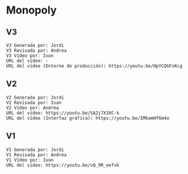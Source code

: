 # Monopoly  
##  V3  
    V3 Generada por: Jordi
    V3 Revisada por: Andrea
    V3 Vídeo por: Ivan
    URL del vídeo: -
    URL del vídeo (Entorno de producción): https://youtu.be/OpYCQGFsKcg
    
##  V2  
    V2 Generada por: Jordi
    V2 Revisada por: Ivan
    V2 Vídeo por: Andrea
    URL del vídeo: https://youtu.be/SA2j7X3XC-k
    URL del vídeo (Interfaz gráfica): https://youtu.be/IMkamHf6m4o


##  V1  
    V1 Generada por: Jordi
    V1 Revisada por: Andrea
    V1 Vídeo por: Ivan
    URL del vídeo: https://youtu.be/vQ_9R_eefvk

    
